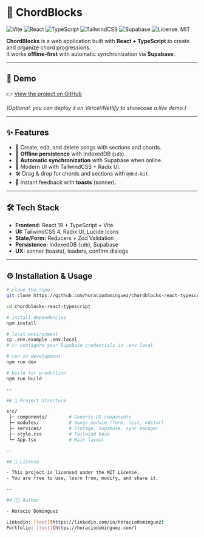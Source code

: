 # 🎵 ChordBlocks

![Vite](https://img.shields.io/badge/Vite-7.0-646CFF?logo=vite&logoColor=white)
![React](https://img.shields.io/badge/React-19-61DAFB?logo=react&logoColor=black)
![TypeScript](https://img.shields.io/badge/TypeScript-5-blue?logo=typescript)
![TailwindCSS](https://img.shields.io/badge/TailwindCSS-4.1-38B2AC?logo=tailwind-css&logoColor=white)
![Supabase](https://img.shields.io/badge/Supabase-2.57-3FCF8E?logo=supabase&logoColor=black)
![License: MIT](https://img.shields.io/badge/License-MIT-green.svg)

**ChordBlocks** is a web application built with **React + TypeScript** to create and organize chord progressions.  
It works **offline-first** with automatic synchronization via **Supabase**.  

---

## 🚀 Demo

👉 [View the project on GitHub](https://github.com/horaciodominguez/chordblocks-react-typescript)  

*(Optional: you can deploy it on Vercel/Netlify to showcase a live demo.)*

---

## ✨ Features

- 🎼 Create, edit, and delete songs with sections and chords.  
- 💾 **Offline persistence** with IndexedDB (`idb`).  
- 🔄 **Automatic synchronization** with Supabase when online.  
- 📱 Modern UI with TailwindCSS + Radix UI.  
- 🛠️ Drag & drop for chords and sections with `@dnd-kit`.  
- 🔔 Instant feedback with **toasts** (sonner).  

---

## 🛠️ Tech Stack

- **Frontend:** React 19 + TypeScript + Vite  
- **UI:** TailwindCSS 4, Radix UI, Lucide Icons  
- **State/Form:** Reducers + Zod Validation  
- **Persistence:** IndexedDB (`idb`), Supabase  
- **UX:** sonner (toasts), loaders, confirm dialogs  

---

## ⚙️ Installation & Usage

```bash
# clone the repo
git clone https://github.com/horaciodominguez/chordblocks-react-typescript.git

cd chordblocks-react-typescript

# install dependencies
npm install

# local environment
cp .env.example .env.local
# 👉 configure your Supabase credentials in .env.local

# run in development
npm run dev

# build for production
npm run build

--

## 📂 Project Structure

src/
 ├─ components/        # Generic UI components
 ├─ modules/           # Songs module (form, list, editor)
 ├─ services/          # Storage, Supabase, sync manager
 ├─ style.css          # Tailwind base
 └─ App.tsx            # Main layout

--

## 📜 License

- This project is licensed under the MIT License.
- You are free to use, learn from, modify, and share it.

--

## 👨‍💻 Author

- Horacio Dominguez

Linkedin: [text](https://linkedin.com/in/horaciodominguez)
Portfolio: [text](https://horaciodominguez.com/)